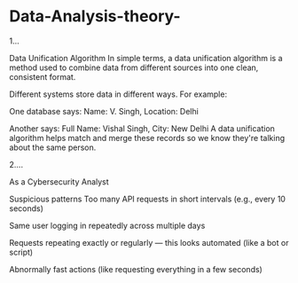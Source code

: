# Data-Analysis-theory-

1...

Data Unification Algorithm
In simple terms, a data unification algorithm is a method used to combine data from different sources into one clean, consistent format.

Different systems store data in different ways. For example:

One database says: Name: V. Singh, Location: Delhi

Another says: Full Name: Vishal Singh, City: New Delhi
A data unification algorithm helps match and merge these records so we know they're talking about the same person.

2....

As a Cybersecurity Analyst

Suspicious patterns
Too many API requests in short intervals (e.g., every 10 seconds)

Same user logging in repeatedly across multiple days

Requests repeating exactly or regularly — this looks automated (like a bot or script)

Abnormally fast actions (like requesting everything in a few seconds)
